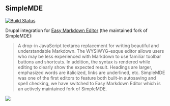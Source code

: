 ## SimpleMDE

[![Build Status](https://travis-ci.org/nuvoleweb/simplemde.svg?branch=8.x-1.x)](https://travis-ci.org/nuvoleweb/simplemde)

Drupal integration for <a href="https://easy-markdown-editor.tk/">Easy Markdown Editor</a> (the maintained fork of SimpleMDE):

> A drop-in JavaScript textarea replacement for writing beautiful and understandable Markdown.
The WYSIWYG-esque editor allows users who may be less experienced with Markdown to use familiar toolbar buttons and shortcuts. In addition, the syntax is rendered while editing to clearly show the expected result. Headings are larger, emphasized words are italicized, links are underlined, etc. SimpleMDE was one of the first editors to feature both built-in autosaving and spell checking, we have switched to Easy Markdown Editor which is an actively maintained fork of SimpleMDE.

![](https://www.drupal.org/files/simplemde.png)
